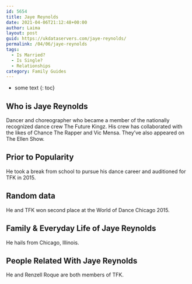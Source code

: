 ```yaml
---
id: 5654
title: Jaye Reynolds
date: 2021-04-06T21:12:48+00:00
author: Laima
layout: post
guid: https://ukdataservers.com/jaye-reynolds/
permalink: /04/06/jaye-reynolds
tags:
  - Is Married?
  - Is Single?
  - Relationships
category: Family Guides
---
```


* some text
{: toc}


## Who is Jaye Reynolds
                  
                  
                  
Dancer and choreographer who became a member of the nationally recognized dance crew The Future Kingz. His crew has collaborated with the likes of Chance The Rapper and Vic Mensa. They&#8217;ve also appeared on The Ellen Show.
                  
              
            
              
            
                
                
                
## Prior to Popularity
                  
                  
                  
He took a break from school to pursue his dance career and auditioned for TFK in 2015.
                  
              
            
              
            
                
                
                
## Random data
                  
                  
                  
He and TFK won second place at the World of Dance Chicago 2015.
                  
              
            
              
            
                
                
                
## Family & Everyday Life of Jaye Reynolds
                  
                  
                  
He hails from Chicago, Illinois.
                  
              
            
              
            
                
                
                
## People Related With Jaye Reynolds
                  
                  
                  
He and Renzell Roque are both members of TFK.
                  
              
            
              
            
                
              
            
              
              
            
            
              
            
          
          
          